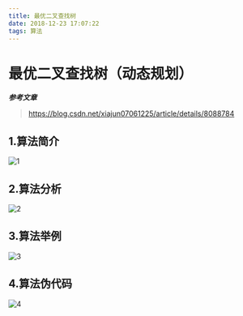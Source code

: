 ```yaml
---
title: 最优二叉查找树
date: 2018-12-23 17:07:22
tags: 算法
---
```


# 最优二叉查找树（动态规划）

**_参考文章_**

> <https://blog.csdn.net/xiajun07061225/article/details/8088784>

## 1.算法简介

![1](https://ws1.sinaimg.cn/large/006wCagogy1fygsozze4hj30zn0mm45d.jpg)

## 2.算法分析

![2](https://ws1.sinaimg.cn/large/006wCagogy1fygspvi2g7j31390ovgxn.jpg)

## 3.算法举例

![3](https://ws1.sinaimg.cn/large/006wCagogy1fygsrny2bnj313y0mw7e3.jpg)

## 4.算法伪代码

![4](https://ws1.sinaimg.cn/large/006wCagogy1fygsshdaajj31320ob7a5.jpg)
